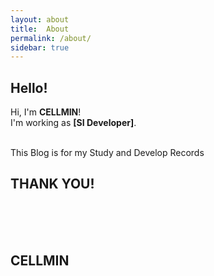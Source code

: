 ```yaml
---
layout: about
title:  About
permalink: /about/
sidebar: true 
---
```

## Hello! 

Hi, I'm **CELLMIN**! <br>
I'm working as **[SI Developer]**.<br><br>

This Blog is for my Study and Develop Records<br>

## THANK YOU! 

<br><br><br>
## CELLMIN
<!--author-->
